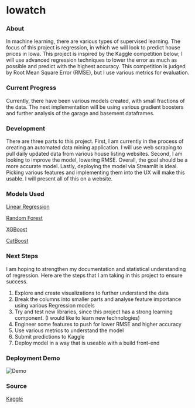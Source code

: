 # Iowatch

### About
In machine learning, there are various types of supervised learning. The focus of this project is regression, in which we will look to predict house prices in Iowa. This project is inspired by the Kaggle competition below; I will use advanced regression techniques to lower the error as much as possible and predict with the highest accuracy. This competition is judged by Root Mean Square Error (RMSE), but I use various metrics for evaluation. 

### Current Progress
Currently, there have been various models created, with small fractions of the data. The next implementation will be using various gradient boosters and further analysis of the garage and basement dataframes.

### Development
There are three parts to this project. First, I am currently in the process of creating an automated data mining application. I will use web scraping to pull daily updated data from various house listing websites. Second, I am looking to improve the model, lowering RMSE. Overall, the goal should be a more accurate model. Lastly, deploying the model via Streamlit is ideal. Picking various features and implementing them into the UX will make this usable. I will present all of this on a website.

### Models Used
[Linear Regression](https://scikit-learn.org/stable/modules/generated/sklearn.linear_model.LinearRegression.html)

[Random Forest](https://scikit-learn.org/stable/modules/generated/sklearn.ensemble.RandomForestRegressor.html)

[XGBoost](https://xgboost.readthedocs.io/en/latest/)

[CatBoost](https://catboost.ai/docs/concepts/about.html)


### Next Steps
I am hoping to strengthen my documentation and statistical understanding of regression. Here are the steps that I am taking in this project to ensure success.

1. Explore and create visualizations to further understand the data
2. Break the columns into smaller parts and analyse feature importance using various Regression models
3. Try and test new libraries, since this project has a strong learning component. (I would like to learn new technologies)
4. Engineer some features to push for lower RMSE and higher accuracy
5. Use various metrics to understand the model
6. Submit predictions to Kaggle
7. Deploy model in a way that is useable with a build front-end

### Deployment Demo

![Demo](https://github.com/oliverkpan/Iowatch/blob/master/demo.png?raw=true)

### Source

[Kaggle](https://www.kaggle.com/c/house-prices-advanced-regression-techniques)
